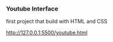 ### Youtube Interface

first project that build with HTML and CSS 

http://127.0.0.1:5500/youtube.html
